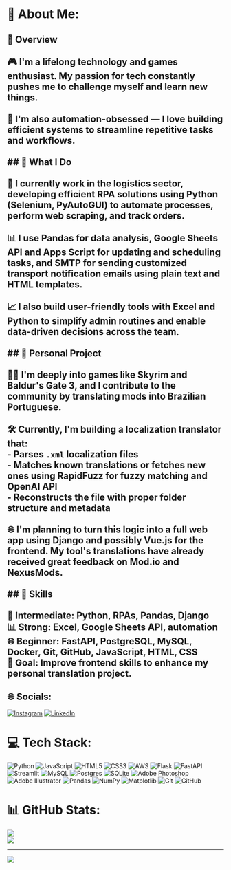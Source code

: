 # 💫 About Me:
## 👋 Overview<br><br>🎮 I'm a lifelong technology and games enthusiast. My passion for tech constantly pushes me to challenge myself and learn new things.<br><br>🤖 I'm also automation-obsessed — I love building efficient systems to streamline repetitive tasks and workflows.<br><br>## 💼 What I Do<br><br>🚚 I currently work in the logistics sector, developing efficient RPA solutions using **Python (Selenium, PyAutoGUI)** to automate processes, perform **web scraping**, and track orders.<br><br>📊 I use **Pandas** for data analysis, **Google Sheets API** and **Apps Script** for updating and scheduling tasks, and **SMTP** for sending customized transport notification emails using plain text and HTML templates.<br><br>📈 I also build user-friendly tools with **Excel** and **Python** to simplify admin routines and enable data-driven decisions across the team.<br><br>## 🧪 Personal Project<br><br>🧙‍♂️ I'm deeply into games like **Skyrim** and **Baldur's Gate 3**, and I contribute to the community by translating mods into Brazilian Portuguese.<br><br>🛠️ Currently, I'm building a **localization translator** that:<br>- Parses `.xml` localization files<br>- Matches known translations or fetches new ones using **RapidFuzz** for fuzzy matching and **OpenAI API**<br>- Reconstructs the file with proper folder structure and metadata<br><br>🌐 I'm planning to turn this logic into a full **web app** using **Django** and possibly **Vue.js** for the frontend. My tool's translations have already received great feedback on Mod.io and NexusMods.<br><br>## 🧠 Skills<br><br>🐍 Intermediate: Python, RPAs, Pandas, Django  <br>📊 Strong: Excel, Google Sheets API, automation  <br>🌐 Beginner: FastAPI, PostgreSQL, MySQL, Docker, Git, GitHub, JavaScript, HTML, CSS  <br>🎯 Goal: Improve frontend skills to enhance my personal translation project.


## 🌐 Socials:
[![Instagram](https://img.shields.io/badge/Instagram-%23E4405F.svg?logo=Instagram&logoColor=white)](https://instagram.com/kaironn2) [![LinkedIn](https://img.shields.io/badge/LinkedIn-%230077B5.svg?logo=linkedin&logoColor=white)](https://linkedin.com/in/kaironn2)

# 💻 Tech Stack:
![Python](https://img.shields.io/badge/python-3670A0?style=for-the-badge&logo=python&logoColor=ffdd54) ![JavaScript](https://img.shields.io/badge/javascript-%23323330.svg?style=for-the-badge&logo=javascript&logoColor=%23F7DF1E) ![HTML5](https://img.shields.io/badge/html5-%23E34F26.svg?style=for-the-badge&logo=html5&logoColor=white) ![CSS3](https://img.shields.io/badge/css3-%231572B6.svg?style=for-the-badge&logo=css3&logoColor=white) ![AWS](https://img.shields.io/badge/AWS-%23FF9900.svg?style=for-the-badge&logo=amazon-aws&logoColor=white) ![Flask](https://img.shields.io/badge/flask-%23000.svg?style=for-the-badge&logo=flask&logoColor=white) ![FastAPI](https://img.shields.io/badge/FastAPI-005571?style=for-the-badge&logo=fastapi) ![Streamlit](https://img.shields.io/badge/Streamlit-%23FE4B4B.svg?style=for-the-badge&logo=streamlit&logoColor=white) ![MySQL](https://img.shields.io/badge/mysql-4479A1.svg?style=for-the-badge&logo=mysql&logoColor=white) ![Postgres](https://img.shields.io/badge/postgres-%23316192.svg?style=for-the-badge&logo=postgresql&logoColor=white) ![SQLite](https://img.shields.io/badge/sqlite-%2307405e.svg?style=for-the-badge&logo=sqlite&logoColor=white) ![Adobe Photoshop](https://img.shields.io/badge/adobe%20photoshop-%2331A8FF.svg?style=for-the-badge&logo=adobe%20photoshop&logoColor=white) ![Adobe Illustrator](https://img.shields.io/badge/adobe%20illustrator-%23FF9A00.svg?style=for-the-badge&logo=adobe%20illustrator&logoColor=white) ![Pandas](https://img.shields.io/badge/pandas-%23150458.svg?style=for-the-badge&logo=pandas&logoColor=white) ![NumPy](https://img.shields.io/badge/numpy-%23013243.svg?style=for-the-badge&logo=numpy&logoColor=white) ![Matplotlib](https://img.shields.io/badge/Matplotlib-%23ffffff.svg?style=for-the-badge&logo=Matplotlib&logoColor=black) ![Git](https://img.shields.io/badge/git-%23F05033.svg?style=for-the-badge&logo=git&logoColor=white) ![GitHub](https://img.shields.io/badge/github-%23121011.svg?style=for-the-badge&logo=github&logoColor=white)
# 📊 GitHub Stats:
![](https://github-readme-stats.vercel.app/api?username=kaironn2&theme=dark&hide_border=false&include_all_commits=false&count_private=false)<br>
![](https://github-readme-stats.vercel.app/api/top-langs/?username=kaironn2&theme=dark&hide_border=false&include_all_commits=false&count_private=false&layout=compact)

---
[![](https://visitcount.itsvg.in/api?id=kaironn2&icon=0&color=0)](https://visitcount.itsvg.in)

